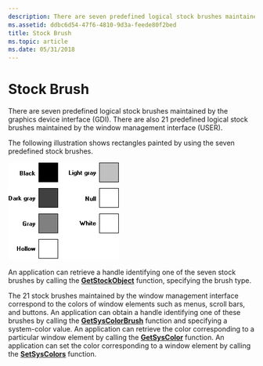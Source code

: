 ```yaml
---
description: There are seven predefined logical stock brushes maintained by the graphics device interface (GDI). There are also 21 predefined logical stock brushes maintained by the window management interface (USER).
ms.assetid: ddbc6d54-47f6-4810-9d3a-feede80f2bed
title: Stock Brush
ms.topic: article
ms.date: 05/31/2018
---
```


# Stock Brush

There are seven predefined logical stock brushes maintained by the graphics device interface (GDI). There are also 21 predefined logical stock brushes maintained by the window management interface (USER).

The following illustration shows rectangles painted by using the seven predefined stock brushes.

![illustration showing seven boxes: one black, three shades of grey, and three that appear empty](images/csbru-03.png)

An application can retrieve a handle identifying one of the seven stock brushes by calling the [**GetStockObject**](/windows/desktop/api/Wingdi/nf-wingdi-getstockobject) function, specifying the brush type.

The 21 stock brushes maintained by the window management interface correspond to the colors of window elements such as menus, scroll bars, and buttons. An application can obtain a handle identifying one of these brushes by calling the [**GetSysColorBrush**](/windows/desktop/api/Winuser/nf-winuser-getsyscolorbrush) function and specifying a system-color value. An application can retrieve the color corresponding to a particular window element by calling the [**GetSysColor**](/windows/win32/api/winuser/nf-winuser-getsyscolor) function. An application can set the color corresponding to a window element by calling the [**SetSysColors**](/windows/win32/api/winuser/nf-winuser-setsyscolors) function.

 

 
